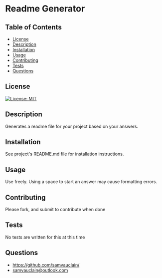 
# Readme Generator

## Table of Contents
* [License](#license)
* [Description](#description)
* [Installation](#installation)
* [Usage](#usage)
* [Contributing](#contributing)
* [Tests](#tests)
* [Questions](#questions)


## License
[![License: MIT](https://img.shields.io/badge/License-MIT-yellow.svg)](https://opensource.org/licenses/MIT)
## Description
Generates a readme file for your project based on your answers.
## Installation
See project's README.md file for installation instructions.
## Usage
Use freely. Using a space to start an answer  may cause formatting errors.
## Contributing
Please fork, and submit to contribute when done
## Tests
No tests are written for this at this time
## Questions
* https://github.com/samvauclain/
* <a href="mailto:samvauclain@outlook.com">samvauclain@outlook.com</a>
